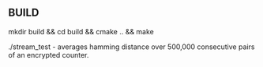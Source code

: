 ## BUILD

mkdir build &&
cd build && 
cmake .. &&
make

./stream_test - averages hamming distance over 500,000 consecutive pairs of an encrypted counter.
